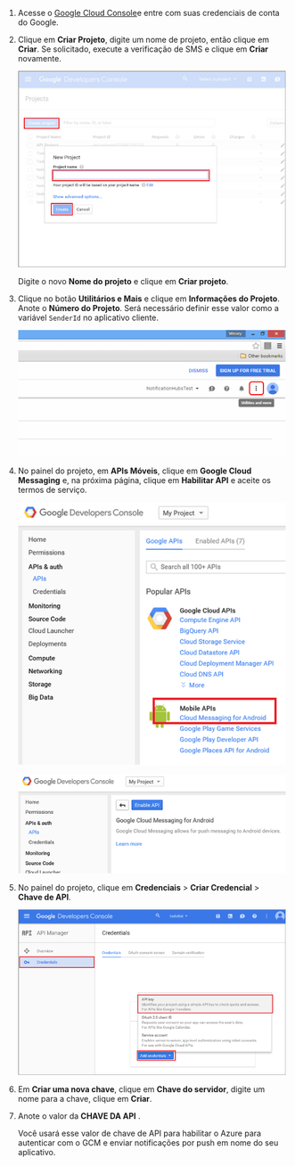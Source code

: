 
1. Acesse o [Google Cloud Console](https://console.developers.google.com/project)e entre com suas credenciais de conta do Google. 
2. Clique em **Criar Projeto**, digite um nome de projeto, então clique em **Criar**. Se solicitado, execute a verificação de SMS e clique em **Criar** novamente.
   
    ![Criar um novo projeto](./media/mobile-services-enable-google-cloud-messaging/mobile-services-google-new-project.png)   
   
     Digite o novo **Nome do projeto** e clique em **Criar projeto**.
3. Clique no botão **Utilitários e Mais** e clique em **Informações do Projeto**. Anote o **Número do Projeto**. Será necessário definir esse valor como a variável `SenderId` no aplicativo cliente.
   
    ![Utilitários e mais](./media/mobile-services-enable-google-cloud-messaging/notification-hubs-utilities-and-more.png)
4. No painel do projeto, em **APIs Móveis**, clique em **Google Cloud Messaging** e, na próxima página, clique em **Habilitar API** e aceite os termos de serviço. 
   
    ![Habilitar o GCM](./media/mobile-services-enable-google-cloud-messaging/enable-GCM.png)
   
    ![Habilitar o GCM](./media/mobile-services-enable-google-cloud-messaging/enable-gcm-2.png) 
5. No painel do projeto, clique em **Credenciais** > **Criar Credencial** > **Chave de API**. 
   
    ![](./media/mobile-services-enable-google-cloud-messaging/mobile-services-google-create-server-key.png)
6. Em **Criar uma nova chave**, clique em **Chave do servidor**, digite um nome para a chave, clique em **Criar**.
7. Anote o valor da **CHAVE DA API** .
   
    Você usará esse valor de chave de API para habilitar o Azure para autenticar com o GCM e enviar notificações por push em nome do seu aplicativo.



<!--HONumber=Jan17_HO1-->


